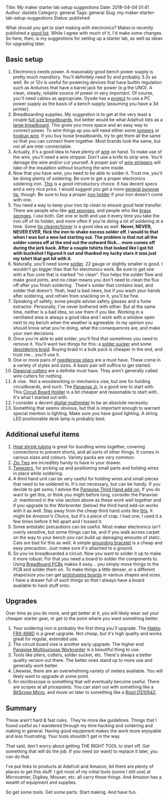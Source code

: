 Title: My maker starter lab setup suggestions
Date: 2018-04-04 01:41
Author: dastels
Category: general
Tags: general
Slug: my-maker-starter-lab-setup-suggestions
Status: published

What should you get to start making with electronics? Maker.io recently
published a [good
list](https://www.digikey.com/en/maker/projects/d18949ed607a4888a8b5520d554bb117).
While I agree with much of it, I'd make some changes. So here, then, is
my suggestions for setting up a starter lab, as well as ideas for
upgrading later.

Basic setup
-----------

1.  Electronics needs power. A reasonably good bench power supply is
    pretty much manditory. You'll definitely need 5v and probably 3.3v
    as well. 9v or 12v is useful for powering devices that have builtin
    regulation such as Arduinos that have a barrel jack for power (e.g
    the UNO). A clean, steady, reliable source of power in very
    important. Of course, you'll need cables as appropriate. Dyode has a
    [project](https://diyodemag.com/projects/feel_the_power) to use a PC
    power supply as the basis of a bench supply (assuming you have a 3d
    printer).
2.  Breadboarding supplies. My suggestion is to get at the very least a
    couple [full size
    breadboards](https://www.adafruit.com/product/239), but better would
    be what Adafruit lists as a [large
    breadboard](https://www.adafruit.com/product/443). This gives you
    more space and an easy way to connect power. To wire things up you
    will need either some
    [jumpers](https://www.adafruit.com/product/153) or [hookup
    wire](https://www.adafruit.com/product/1311). If you buy loose
    breadboards, try to get them all the same so that you can connect
    them together. Most brands look the same, but not all are inter
    connectable.
3.  Actually, it's a good idea to have plenty of
    [wire](https://www.adafruit.com/product/1311) on hand. To make use
    of the wire, you'll need a wire stripper. Don't use a knife to strip
    wire. You'll damage the wire and/or cut yourself. A proper pair of
    [wire strippers](https://www.adafruit.com/product/527) will take of
    the insulation without touching the wire inside.
4.  Now that you have wire, you need to be able to solder it. Trust me,
    you'll be doing plenty of soldering. Be sure to get a proper
    electronics soldering iron.
    [This](https://www.adafruit.com/product/3685) is a good introductory
    choice. It has decent specs and a very nice price. I would suggest
    you get a more [general purpose
    tip](https://www.adafruit.com/product/1250), though. Be sure to buy
    a proper [iron holder](https://www.adafruit.com/product/150) if your
    iron doesn't come with one.
5.  You need a way to keep your iron tip clean to ensure good heat
    transfer. There are people who like [wet
    sponges](https://www.adafruit.com/product/3540), and people who like
    [brass sponges](https://www.adafruit.com/product/1172). I use both.
    Get one or both and use it every time you take the iron off of its
    holder, and more often if you're doing a lot of soldering at a time.
    Some [tip cleaner/tinner](https://www.amazon.com/dp/B00NS4J6BY) is a
    good idea as well.
   **Never, NEVER, NEVER EVER, flick the iron to shake excess solder
    off. I would to that when I was but a wee lad starting out. The
    problem is that not all the solder comes off at the end out the
    outward flick... more comes off during the jerk back. After a couple
    tshirts that looked like I got hit with buckshot I figured it out
    and thanked my lucky stars it was just my tshirt that got hit with
    it.**
6.  Naturally, you'll need some
    [solder](https://www.adafruit.com/product/145). 22 gauge or slightly
    smaller is good. I wouldn't go bigger than that for electronics
    work. Be sure to get one with a flux core that is marked "no clean".
    Flux helps the solder flow and make good joints, and no clean means
    you don't need to clean the flux off after you finish soldering. 
    There's solder that contains lead, and solder that doesn't. Yeah,
    lead is bad news, but if you wash your hands after soldering, and
    refrain from snacking on it, you'll be fine.
7.  Speaking of safety, some people advise safety glasses and a fume
    extractor. Personally, I've never bothered with either. But at the
    same time, neither is a bad idea, so use them if you like. Working
    in a ventilated area is always a good idea and I work with a window
    open next to my bench when the weather is agreeable. In my opinion
    you should know what you're doing, what the consequences are, and
    make your own decisions.
8.  Once you're able to add solder, you'll find that sometimes you need
    to remove it. You'll want two things for this: a [solder
    sucker](https://www.adafruit.com/product/148) and some [desoldering
    braid](https://www.adafruit.com/product/149). Buying braid in a bulk
    pack is cheaper in the end, and trust me... you'll use it.
9.  One or more pairs of [needlenose
    pliers](https://www.adafruit.com/product/146) are a must have. These
    come in a variety of styles and sizes. A basic pair will suffice to
    get started.
10. [Diagonal cutters](https://www.adafruit.com/product/152) are a
    definite must have. They aren't generally called wire cutters for
    nothing.
11. A vise.  Not a woodworking or mechanics vise, but one for holding
    circuitboards, and such. The [Panavise
    Jr.](https://www.adafruit.com/product/151) is a good one to start
    with. This [Circuit Board
    Holder](https://www.amazon.com/Aven-17010-Adjustable-Circuit-Holder/dp/B00Q2TTQEE)
    is a bit cheaper and reasonable to start with. It's what I started
    out with.
12. I consider a decent [digital
    multimeter](https://www.adafruit.com/product/2034) to be an absolute
    necessity.
13. Something that seems obvious, but that is important enough to
    warrant special mention is lighting. Make sure you have good
    lighting. A string LED positionable desk lamp is probably best.

Additional useful items
-----------------------

1.  [Heat shrink tubing](https://www.adafruit.com/product/344) is great
    for bundling wires together, covering connections to prevent shorts,
    and all sorts of other things. It comes in various sizes and
    colours. Variety packs are very common.
2.  [Zip
    Ties](https://www.amazon.com/Adjustable-Durable-locking-Office-Workshop/dp/B075F78RX5)
    are incredibly handy to have in your drawer.
3.  [Tweezers](https://www.adafruit.com/product/422), for picking up and
    positioning small parts and holding wires in place while soldering.
4.  A third hand unit can be very useful for holding wires and small
    pieces that need to be soldered to. It's not necessary, but can be
    handy. If you decide to get some, I advise the [Panavise Third Hand
    add-on](https://www.adafruit.com/product/3019). If you do want to
    get this, or think you might before long, consider the Panavise Jr.
    mentioned in the vise section above as these work well together and
    if you upgrade to the Workcenter (below) the third hand add-on works
    with it as well. Stay away from the cheap third hand units like
    [this](https://www.amazon.com/ProsKit-900-015-Helping-Hands-Soldering/dp/B01E62773K).
    It might be *Amazon's Choice*, but it's a piece of crap. I had one,
    I used it a few times before it fell apart and I tossed it.
5.  Some antistatic precautions can be useful. Most maker electronics
    isn't overly sensitive, but some things can be, and if you walk
    across carpet on the way to your bench you can build up damaging
    amounts of static. Cats are bad for this as well. A simple
    [grounding
    bracelet](https://www.amazon.com/Rosewill-Anti-Static-Components-RTK-002-Yellow/dp/B004N8ZQKY)
    is a cheap and easy precaution. Just make sure it's attached to a
    ground.
6.  So you've breadboarded a circuit. Now you want to solder it up to
    make it more robust. For that you need a board to solder the
    components to. Using [Breadboard
    PCBs](https://www.adafruit.com/product/1609) makes it easy... you
    simply move things to the PCB and solder them on. To make things a
    little denser, or a different shape/size you can get [prototyping
    boards](https://www.amazon.com/Prototyping-PerfBoard-Electrical-Engineers-Circuitry/dp/B0749FPZXH)
    in various shapes and sizes. I have a drawer full of such things so
    that I always have a board available to hack stuff onto.

Upgrades
--------

Over time as you do more, and get better at it, you will likely wear out
your cheaper starter gear, or get to the point where you want something
better.

1.  Your soldering iron is probably the first thing you'll upgrade. The
    [Hakko FRX-888D](https://www.adafruit.com/product/1204) is a great
    upgrade. Not cheap, but it's high quality and works great for
    regular, extended use.
2.  The circuit board vise is another early upgrade. The higher end
    [Panavise Multipurpose
    Workcenter](https://www.adafruit.com/product/2452) is a beautiful
    thing to use.
3.  Tools like pliers, cutters, solder sucker, etc. There's always a
    better quality version out there. The better ones stand up to more
    use and generally work better.
4.  Likewise, there are an overwhelming variety of meters available. You
    will likely want to upgrade at some point.
5.  An oscilloscope is something that will eventually become useful.
    There are scopes at all pricepoints. You can start out with
    something like a [BitScope
    Micro](https://www.adafruit.com/product/2053), and move on later to
    something like a [Rigol
    DS1054Z](https://www.adafruit.com/product/2145).

Summary
-------

These aren't hard & fast rules.  They're more like guidelines. Things
that I found useful as I wandered through my time hacking and soldering
and making in general. Having good equipment makes the work more
enjoyable and less frustrating. Your tools shouldn't get in the way.

That said, don't worry about getting THE RIGHT TOOL to start off. Get
something that will do the job. If you need (or want) to replace it
later, you can do that.

I've put links to products at Adafruit and Amazon, bit there are plenty
of places to get this stuff. I got most of my initial tools (some I
still use) at Microcenter, Digikey, Mouser, etc. all carry these things.
And Amazon has a wealth of equipment and supplies.

So get some tools. Get some parts. Start making. And have fun.
